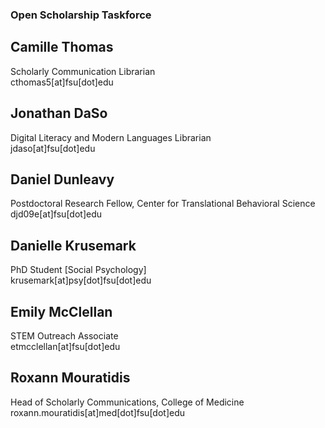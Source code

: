 ### Open Scholarship Taskforce

## Camille Thomas  
Scholarly Communication Librarian  
cthomas5[at]fsu[dot]edu  

## Jonathan DaSo  
Digital Literacy and Modern Languages Librarian  
jdaso[at]fsu[dot]edu  

## Daniel Dunleavy  
Postdoctoral Research Fellow, Center for Translational Behavioral Science  
djd09e[at]fsu[dot]edu  

## Danielle Krusemark  
PhD Student [Social Psychology]  
krusemark[at]psy[dot]fsu[dot]edu  

## Emily McClellan  
STEM Outreach Associate  
etmcclellan[at]fsu[dot]edu  

## Roxann Mouratidis  
Head of Scholarly Communications, College of Medicine  
roxann.mouratidis[at]med[dot]fsu[dot]edu  
